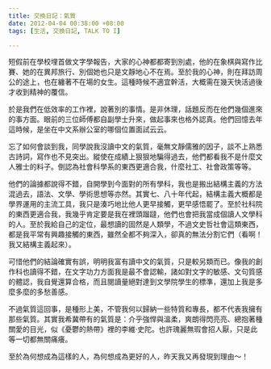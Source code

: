```yaml
---
title: 交換日記：氣質
date: 2012-04-04 00:38:00 +08:00
tags: [生活, 交換日記, TALK TO I]

---
```


短假前在學校埋首做文字學報告，大家的心神都都寄到別處，他的在象棋與寫作比賽、她的在異邦旅行、別個她也只是文靜地心不在焉。至於我的心神，則在拜訪周公的途上，也在纏著不在場的女生。這種時候不適宜幹活，大概需在幾天快活過後才收到精神的覆信。  
  
於是我們在低效率的工作裡，說著別的事情。是非休理，話題反而在他們幾個進來的事方面。眼前的三位師傅都自副學士升來，做起事來也格外認真。他們回憶去年這時候，是坐在中文系辦公室的哪個位置面試云云。  
  
忘了如何會談到我，同學說我沒讀中文的氣質，毫無文靜儒雅的因子，談不上熟悉古詩詞，寫作也不見突出。縱使在成績上狠狠地騙得過去，他們都看我不是什麼文人雅士的料子。倒認為社會科學系的東西更適合我，什麼社工、社會政策等等。   
  
他們的論據都說得不錯，自開學到今面對的所有學科，我也是搬出結構主義的方法混過去，語法、文學、學術思想等亦然。其實七、八十年代起，結構主義大概都是學界運用的主流工具，我只是湊巧地比他人更早接觸，更早感悟罷了。至於社科院的東西更適合我，我幾乎肯定要是我在裡頭蹓躂，他們也會把我當成個讀人文學科的人。至於我給自己的定位，最想讀的固然是人類學，不過文史哲社會這類東西，都是我平常有興趣接觸的東西，雖然全都不夠深入，卻真的無法分割它們（看啊！我又結構主義起來）。  
  
可惜他們的結論確實有誤，明明我富有讀中文的氣質，只是較另類而已。像我的創作科也讀得不錯，在文字功力方面我是最不會認輸，諸如對文字的敏感、文句質感的體認，我自覺還算合格，而且閱讀量絕對達到文學院學生的標準，還加上我是多麼多麼的多愁善感。  
  
不過氣質這回事，是種形上美，不管我何以歸納一些特質和專長，都不代表我擁有那些氣質。其實我希冀帶有的氣質是：介乎強悍與溫柔，爽朗得閃亮亮、總抱著種關愛的目光，似《憂鬱的熱帶》裡的李維‧史陀。也許瑰麗無瑕會招人厭，只是此等一切都無關痛癢。  
  
至於為何想成為這樣的人，為何想成為更好的人，昨天我又再發現到理由～！
